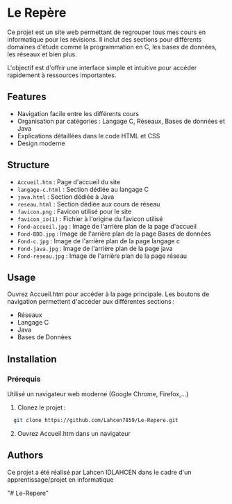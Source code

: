 
# Le Repère

Ce projet est un site web permettant de regrouper tous mes cours en informatique pour les révisions. Il inclut des sections pour différents domaines d'étude comme la programmation en C, 
les bases de données, les réseaux et bien plus.

L'objectif est d'offrir une interface simple et intuitive pour accéder rapidement à ressources importantes.
## Features

- Navigation facile entre les différents cours
- Organisation par catégories : Langage C, Réseaux, Bases de données et Java
- Explications détaillées dans le code HTML et CSS
- Design moderne


## Structure

- `Accueil.htm` : Page d'accueil du site
- `langage-c.html` : Section dédiée au langage C
- `java.html` : Section dédiée à Java
- `reseau.html` : Section dédiée aux cours de réseau
- `favicon.png` : Favicon utilisé pour le site
- `favicon_io(1)` : Fichier à l'origine du favicon utilisé
- `Fond-accueil.jpg` : Image de l'arrière plan de la page d'accueil
- `Fond-BDD.jpg` : Image de l'arrière plan de la page Bases de données
- `Fond-c.jpg` : Image de l'arrière plan de la page langage c
- `Fond-java.jpg` : Image de l'arrière plan de la page java
- `Fond-reseau.jpg` : Image de l'arrière plan de la page réseau
## Usage

Ouvrez Accueil.htm pour accéder à la page principale. Les boutons de navigation permettent d'accéder aux différentes sections :

- Réseaux
- Langage C
- Java
- Bases de Données



## Installation

### Prérequis
Utilisé un navigateur web moderne (Google Chrome, Firefox,...)

1. Clonez le projet : 
```bash
  git clone https://github.com/Lahcen7859/Le-Repere.git
```
2. Ouvrez Accueil.htm dans un navigateur
    
## Authors

Ce projet a été réalisé par Lahcen IDLAHCEN dans le cadre d'un apprentissage/projet en informatique


"# Le-Repere" 
